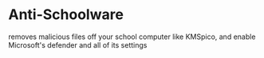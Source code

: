 # Anti-Schoolware
removes malicious files off your school computer like KMSpico, and enable Microsoft's defender and all of its settings
